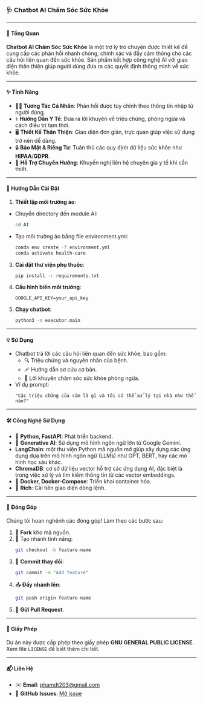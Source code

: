 ### 🩺 Chatbot AI Chăm Sóc Sức Khỏe

---

#### **🌟 Tổng Quan**  
**Chatbot AI Chăm Sóc Sức Khỏe** là một trợ lý trò chuyện được thiết kế để cung cấp các phản hồi nhanh chóng, chính xác và đầy cảm thông cho các câu hỏi liên quan đến sức khỏe. Sản phẩm kết hợp công nghệ AI với giao diện thân thiện giúp người dùng đưa ra các quyết định thông minh về sức khỏe.

---

#### **✨ Tính Năng**  
- 🧑‍⚕️ **Tương Tác Cá Nhân**: Phản hồi được tùy chỉnh theo thông tin nhập từ người dùng.  
- ⚕️ **Hướng Dẫn Y Tế**: Đưa ra lời khuyên về triệu chứng, phòng ngừa và cách điều trị tạm thời.  
- 🖥️ **Thiết Kế Thân Thiện**: Giao diện đơn giản, trực quan giúp việc sử dụng trở nên dễ dàng.  
- 🔒 **Bảo Mật & Riêng Tư**: Tuân thủ các quy định dữ liệu sức khỏe như **HIPAA**/**GDPR**.  
- 📢 **Hỗ Trợ Chuyển Hướng**: Khuyến nghị liên hệ chuyên gia y tế khi cần thiết.  

---

#### **🚀 Hướng Dẫn Cài Đặt**  
1. **Thiết lập môi trường ảo**:  
- Chuyển directory đến module AI:
    ```bash
    cd AI
    ```
- Tạo môi trường ảo bằng file environment.yml:
    ```bash
    conda env create -f environment.yml
    conda activate health-care
    ```

3. **Cài đặt thư viện phụ thuộc**:  
   ```bash
   pip install -r requirements.txt
   ```  

4. **Cấu hình biến môi trường**:
   ```env
   GOOGLE_API_KEY=your_api_key
     ```  

5. **Chạy chatbot**:  
   ```bash
   python3 -m executor.main
   ```  

---

#### **💡 Sử Dụng**  
- Chatbot trả lời các câu hỏi liên quan đến sức khỏe, bao gồm:  
  - 🔍 Triệu chứng và nguyên nhân của bệnh.
  - 🩹 Hướng dẫn sơ cứu cơ bản.
  - 🌱 Lời khuyên chăm sóc sức khỏe phòng ngừa.  
- Ví dụ prompt:  
  ```text
  "Các triệu chứng của cúm là gì và tôi có thể xử lý tại nhà như thế nào?"
  ```  

---

#### **🛠️ Công Nghệ Sử Dụng**  
- 🐍 **Python, FastAPI**: Phát triển backend.  
- 🤖 **Generative AI**: Sử dụng mô hình ngôn ngữ lớn từ Google Gemini.
- **LangChain**: một thư viện Python mã nguồn mở giúp xây dựng các ứng dụng dựa trên mô hình ngôn ngữ (LLMs) như GPT, BERT, hay các mô hình học sâu khác.
- **ChromaDB**: cơ sở dữ liệu vector hỗ trợ các ứng dụng AI, đặc biệt là trong việc xử lý và tìm kiếm thông tin từ các vector embeddings.
- 🐳 **Docker, Docker-Compose**: Triển khai container hóa.  
- 🎨 **Rich**: Cải tiến giao diện dòng lệnh.  

---

#### **🤝 Đóng Góp**  
Chúng tôi hoan nghênh các đóng góp! Làm theo các bước sau:  
1. 🍴 **Fork** kho mã nguồn.  
2. 🌱 Tạo nhánh tính năng:  
   ```bash
   git checkout -b feature-name
   ```  
3. 💾 **Commit thay đổi**:  
   ```bash
   git commit -m "Add feature"
   ```  
4. 📤 **Đẩy nhánh lên**:  
   ```bash
   git push origin feature-name
   ```  
5. 🔁 **Gửi Pull Request**.  

---

#### **📜 Giấy Phép**  
Dự án này được cấp phép theo giấy phép **GNU GENERAL PUBLIC LICENSE**. Xem file `LICENSE` để biết thêm chi tiết.  

---

#### **📬 Liên Hệ**  
- ✉️ **Email**: phamdt203@gmail.com
- 🐙 **GitHub Issues**: [Mở issue](https://github.com/HIT-OS/SOS-CONNECT-BE/issues/new?assignees=&labels=&projects=&template=bug_report.md&title=)
